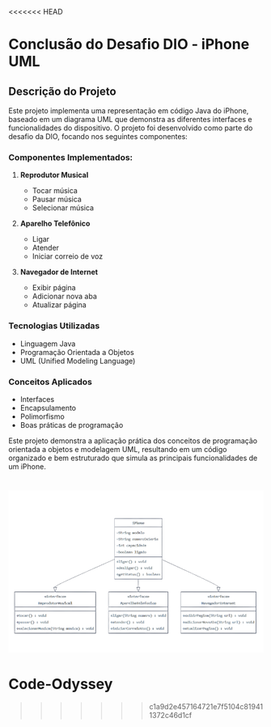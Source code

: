 <<<<<<< HEAD
# Conclusão do Desafio DIO - iPhone UML

## Descrição do Projeto
Este projeto implementa uma representação em código Java do iPhone, baseado em um diagrama UML que demonstra as diferentes interfaces e funcionalidades do dispositivo. O projeto foi desenvolvido como parte do desafio da DIO, focando nos seguintes componentes:

### Componentes Implementados:
1. **Reprodutor Musical**
   - Tocar música
   - Pausar música
   - Selecionar música

2. **Aparelho Telefônico**
   - Ligar
   - Atender
   - Iniciar correio de voz

3. **Navegador de Internet**
   - Exibir página
   - Adicionar nova aba
   - Atualizar página

### Tecnologias Utilizadas
- Linguagem Java
- Programação Orientada a Objetos
- UML (Unified Modeling Language)

### Conceitos Aplicados
- Interfaces
- Encapsulamento
- Polimorfismo
- Boas práticas de programação

Este projeto demonstra a aplicação prática dos conceitos de programação orientada a objetos e modelagem UML, resultando em um código organizado e bem estruturado que simula as principais funcionalidades de um iPhone.

![Descrição da Imagem](./assets/UML.png)
=======
# Code-Odyssey
>>>>>>> c1a9d2e457164721e7f5104c819411372c46d1cf
